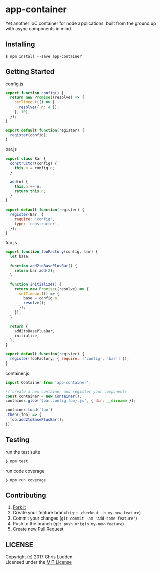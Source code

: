 # app-container
Yet another IoC container for node applications, built from the ground up with async components in mind.

## Installing
```shell
$ npm install --save app-container
```

## Getting Started
config.js
```javascript
export function config() {
  return new Promise((resolve) => {
    setTimeout(() => {
      resolve({ n: 4 });
    }, 10);
  });
}

export default function(register) {
  register(config);
}
```

bar.js
```javascript
export class Bar {
  constructor(config) {
    this.n = config.n;
  }

  add(n) {
    this.n += n;
    return this.n;
  }
}

export default function(register) {
  register(Bar, {
    require: 'config',
    type: 'constructor',
  });
}
```

foo.js
```javascript
export function fooFactory(config, bar) {
  let base;

  function add2toBasePlusBar() {
    return bar.add(2);
  }

  function initialize() {
    return new Promise((resolve) => {
      setTimeout(() => {
        base = config.n;
        resolve();
      });
    });
  }

  return {
    add2toBasePlusBar,
    initialize,
  };
}

export default function(register) {
  register(fooFactory, { require: ['config', 'bar'] });
}
```

container.js
```javascript
import Container from 'app-container';

// create a new container and register your components
const container = new Container();
container.glob('{bar,config,foo}.js', { dir: __dirname });

container.load('foo')
.then((foo) => {
  foo.add2toBasePlusBar();
});
```

## Testing
run the test suite
```shell
$ npm test
```

run code coverage
```shell
$ npm run coverage
```

## Contributing
1. [Fork it](https://github.com/cludden/app-container/fork)
2. Create your feature branch (`git checkout -b my-new-feature`)
3. Commit your changes (`git commit -am 'Add some feature'`)
4. Push to the branch (`git push origin my-new-feature`)
5. Create new Pull Request

## LICENSE
Copyright (c) 2017 Chris Ludden.  
Licensed under the [MIT License](LICENSE.md)
